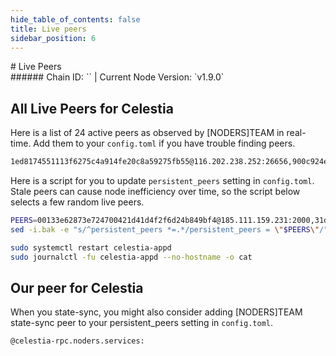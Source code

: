 ```yaml
---
hide_table_of_contents: false
title: Live peers
sidebar_position: 6
---
```


<div class="h1-with-icon icon-celestia">
# Live Peers
</div>
###### Chain ID: `` | Current Node Version: `v1.9.0`

## All Live Peers for Celestia
Here is a list of 24 active peers as observed by [NODERS]TEAM in real-time. Add them to your `config.toml` if you have trouble finding peers.

```bash
1ed8174551113f6275c4a914fe20c8a59275fb55@116.202.238.252:26656,900c924eacd891002f2ad2a8721fba188447d3ff@139.59.29.146:26200,9388f26a5ab25de666ecbb4f6c3738e8c73dedd7@141.95.99.111:20014,17015c46a300c2fe31cfb84b3a4af9db18626ff7@13.215.96.206:26656,96ad02edf366f639775806274fa2944fad624966@170.64.148.176:26200,4b90b0842789b7f8676aa3921d51f1ae4f3ca8a1@136.243.88.91:1540,9720064ae57d59c0f4a50db963e4b068f0f29594@136.243.21.50:29656,cf7ac8b19ff56a9d47c75551bd4864883d1e24b5@51.158.66.16:26656,23b88ebcfb2177dbd2d8b2920c363a25e038e69a@89.58.61.213:2000,5e6697b213dfa158b454c4bd2c9e78035b18a3de@80.64.211.215:26656,b4c02d154fc7eb52fbc93fc283b758f12b3060cd@142.132.253.112:26656,00133e62873e724700421d41d4f2f6d24b849bf4@185.111.159.231:2000,ec39096b831861bcda43896d098771fa9587ebce@78.46.103.246:61456,f821569edc91c531f0b424ab43e9a870e1423fbb@161.35.69.39:26200,6de4ce5baa9d2bed33c0c53b9518b907cfaab33b@65.108.128.201:11656,a86cfe5a22e73ff0c9ceec388e9b52bf8355efdd@85.239.233.57:2000,deee84ece18f31efec8f9bc699b2377a4c0c0714@74.118.143.164:26656,62f006684e2628896facc8ca8f35ab989edaf353@51.178.88.49:26656,d9bfa29e0cf9c4ce0cc9c26d98e5d97228f93b0b@65.108.233.103:12056,31d28d5bf04bd240808ffb19161a72eb37498646@38.242.140.211:2000,9a179402b03fa08f4b635439a0cd857184c87979@65.21.69.230:26656,b7408d0c59fc0fd0c9153365d5593c6c32870cb0@47.147.226.147:34656,6b89930f5b0f41f19038b04bf9972c61e23cf4b5@46.4.95.67:2000,f103c4809c8263b311463422195e6ad8526911d6@74.118.136.167:26656
```

Here is a script for you to update `persistent_peers` setting in `config.toml`. Stale peers can cause node inefficiency over time, so the script below selects a few random live peers.

```bash
PEERS=00133e62873e724700421d41d4f2f6d24b849bf4@185.111.159.231:2000,31d28d5bf04bd240808ffb19161a72eb37498646@38.242.140.211:2000,deee84ece18f31efec8f9bc699b2377a4c0c0714@74.118.143.164:26656,d9bfa29e0cf9c4ce0cc9c26d98e5d97228f93b0b@65.108.233.103:12056,4b90b0842789b7f8676aa3921d51f1ae4f3ca8a1@136.243.88.91:1540
sed -i.bak -e "s/^persistent_peers *=.*/persistent_peers = \"$PEERS\"/" ~/.celestia-app/config/config.toml

sudo systemctl restart celestia-appd
sudo journalctl -fu celestia-appd --no-hostname -o cat
```

## Our peer for Celestia
When you state-sync, you might also consider adding [NODERS]TEAM state-sync peer to your persistent_peers setting in `config.toml`.

```bash
@celestia-rpc.noders.services:
```
